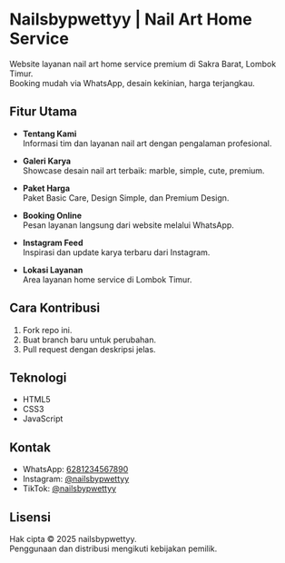 # Nailsbypwettyy | Nail Art Home Service

Website layanan nail art home service premium di Sakra Barat, Lombok Timur.  
Booking mudah via WhatsApp, desain kekinian, harga terjangkau.

## Fitur Utama

- **Tentang Kami**  
  Informasi tim dan layanan nail art dengan pengalaman profesional.

- **Galeri Karya**  
  Showcase desain nail art terbaik: marble, simple, cute, premium.

- **Paket Harga**  
  Paket Basic Care, Design Simple, dan Premium Design.

- **Booking Online**  
  Pesan layanan langsung dari website melalui WhatsApp.

- **Instagram Feed**  
  Inspirasi dan update karya terbaru dari Instagram.

- **Lokasi Layanan**  
  Area layanan home service di Lombok Timur.

## Cara Kontribusi

1. Fork repo ini.
2. Buat branch baru untuk perubahan.
3. Pull request dengan deskripsi jelas.

## Teknologi

- HTML5
- CSS3
- JavaScript

## Kontak

- WhatsApp: [6281234567890](https://wa.me/6281234567890)
- Instagram: [@nailsbypwettyy](https://instagram.com/nailsbypwettyy)
- TikTok: [@nailsbypwettyy](https://tiktok.com/@nailsbypwettyy)

## Lisensi

Hak cipta © 2025 nailsbypwettyy.  
Penggunaan dan distribusi mengikuti kebijakan pemilik.
